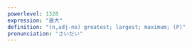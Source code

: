 ```yaml
---
powerlevel: 1328
expression: "最大"
definition: "(n,adj-no) greatest; largest; maximum; (P)"
pronunciation: "さいだい"
---
```

